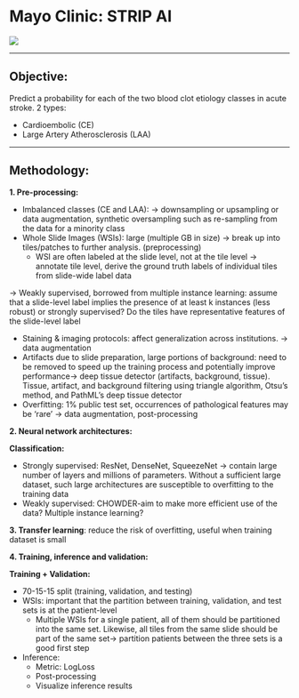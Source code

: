 # Mayo Clinic: STRIP AI

<img src="https://drive.google.com/uc?id=1Xqf0NCEMGOFbfEZNtTXQHmMp63g3Qvko">

---

## Objective:

Predict a probability for each of the two blood clot etiology classes in acute stroke. 2 types:
* Cardioembolic (CE)
* Large Artery Atherosclerosis (LAA)

---

## Methodology:

**1. Pre-processing:**
  * Imbalanced classes (CE and LAA): -> downsampling or upsampling or data augmentation, synthetic oversampling such as re-sampling from the data for a minority class
  * Whole Slide Images (WSIs): large (multiple GB in size) -> break up into tiles/patches to further analysis. (preprocessing) 
      * WSI are often labeled at the slide level, not at the tile level -> annotate tile level, derive the ground truth labels of individual tiles from slide-wide label data

  -> Weakly supervised, borrowed from multiple instance learning: assume that a slide-level label implies the presence of at least k instances (less robust) or strongly supervised? Do the tiles have representative features of the slide-level label
  
  * Staining & imaging protocols: affect generalization across institutions. -> data augmentation
  * Artifacts due to slide preparation, large portions of background: need to be removed to speed up the training process and potentially improve performance-> deep tissue detector (artifacts, background, tissue). Tissue, artifact, and background filtering using triangle algorithm, Otsu’s method, and PathML’s deep tissue detector
  * Overfitting: 1% public test set, occurrences of pathological features may be ‘rare’ -> data augmentation, post-processing

**2. Neural network architectures:**

**Classification:**
* Strongly supervised: ResNet, DenseNet, SqueezeNet -> contain large number of layers and millions of parameters. Without a sufficient large dataset, such large architectures are susceptible to overfitting to the training data
* Weakly supervised: CHOWDER-aim to make more efficient use of the data? Multiple instance learning?

**3. Transfer learning**: reduce the risk of overfitting, useful when training dataset is small

**4. Training, inference and validation:**

**Training + Validation:**
  * 70-15-15 split (training, validation, and testing)
  * WSIs: important that the partition between training, validation, and test sets is at the patient-level 
      * Multiple WSIs for a single patient, all of them should be partitioned into the same set. Likewise, all tiles from the same slide should be part of the same set-> partition patients between the three sets is a good first step
  * Inference:
      * Metric: LogLoss
      * Post-processing
      * Visualize inference results








